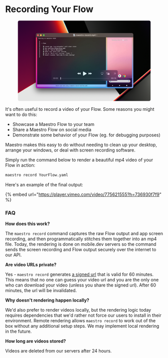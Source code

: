 # Recording Your Flow

<figure><img src="../.gitbook/assets/maestro-record-cover.png" alt=""><figcaption></figcaption></figure>

It's often useful to record a video of your Flow. Some reasons you might want to do this:

* Showcase a Maestro Flow to your team
* Share a Maestro Flow on social media
* Demonstrate some behavior of your Flow (eg. for debugging purposes)

Maestro makes this easy to do without needing to clean up your desktop, arrange your windows, or deal with screen recording software.

Simply run the command below to render a beautiful mp4 video of your Flow in action:

```bash
maestro record YourFlow.yaml
```

Here's an example of the final output:

{% embed url="https://player.vimeo.com/video/775621555?h=736930f7f9" %}

### FAQ

**How does this work?**

The `maestro record` command captures the raw Flow output and app screen recording, and then programmatically stitches them together into an mp4 file. Today, the rendering is done on mobile.dev servers so the command sends the screen recording and Flow output securely over the internet to our API.

**Are video URLs private?**

Yes - `maestro record` generates [a signed url](https://cloud.google.com/storage/docs/access-control/signed-urls) that is valid for 60 minutes. This means that no one can guess your video url and you are the only one who can download your video (unless you share the signed url). After 60 minutes, the url will be invalidated.

**Why doesn't rendering happen locally?**

We'd also prefer to render videos locally, but the rendering logic today requires dependencies that we'd rather not force our users to install in their environment. Remote rendering allows `maestro record` to work out of the box without any additional setup steps. We may implement local rendering in the future.

**How long are videos stored?**

Videos are deleted from our servers after 24 hours.

